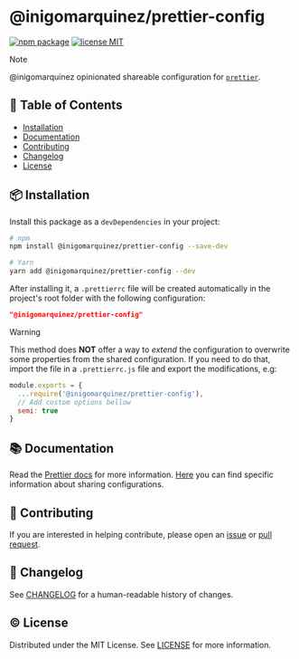 # @inigomarquinez/prettier-config <!-- omit in toc -->

[![npm package][npm-badge]][npm-link]
[![license MIT][license-badge]][license-link]

> [!NOTE]
> @inigomarquinez opinionated shareable configuration for [`prettier`][prettier-link].

## 📖 Table of Contents <!-- omit in toc -->

- [Installation](#📦-installation)
- [Documentation](#📚-documentation)
- [Contributing](#🧩-contributing)
- [Changelog](#📝-changelog)
- [License](#©️-license)

## 📦 Installation

Install this package as a `devDependencies` in your project:

```sh
# npm
npm install @inigomarquinez/prettier-config --save-dev

# Yarn
yarn add @inigomarquinez/prettier-config --dev
```

After installing it, a `.prettierrc` file will be created automatically in the project's root folder with the following configuration:

```json
"@inigomarquinez/prettier-config"
```

> [!WARNING]
> This method does **NOT** offer a way to _extend_ the configuration to overwrite some properties from the shared configuration. If you need to do that, import the file in a `.prettierrc.js` file and export the modifications, e.g:
>
> ```js
> module.exports = {
>   ...require('@inigomarquinez/prettier-config'),
>   // Add custom options bellow
>   semi: true
> }
> ```

## 📚 Documentation

Read the [Prettier docs][prettier-docs-link] for more information. [Here][prettier-sharing-configurations-link] you can find specific information about sharing configurations.

## 🧩 Contributing

If you are interested in helping contribute, please open an [issue][issue-link] or [pull request][pull-request-link].

## 📝 Changelog

See [CHANGELOG][changelog-link] for a human-readable history of changes.

## ©️ License

Distributed under the MIT License. See [LICENSE][license-link] for more information.


<!-- links -->

[changelog-link]: ./CHANGELOG.md
[issue-link]: https://github.com/inigomarquinez/base-configs/issues
[license-link]: ./LICENSE
[npm-link]: https://www.npmjs.com/package/@inigomarquinez/prettier-config
[prettier-docs-link]: https://prettier.io
[prettier-link]: https://github.com/prettier/prettier
[prettier-sharing-configurations-link]: https://prettier.io/docs/en/configuration#sharing-configurations
[pull-request-link]: https://github.com/inigomarquinez/base-configs/pulls

<!-- badges -->

[license-badge]: https://img.shields.io/github/license/inigomarquinez/base-configs?style=flat-square&labelColor=292a44&color=663399
[npm-badge]: https://img.shields.io/npm/v/@inigomarquinez/prettier-config?style=flat-square&labelColor=292a44&color=663399
